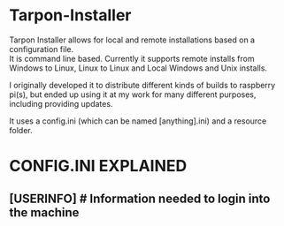 # Tarpon-Installer
Tarpon Installer allows for local and remote installations based on a configuration file.  
It is command line based. Currently it supports remote installs from Windows to Linux, 
Linux to Linux and Local Windows and Unix installs.

I originally developed it to distribute different kinds of builds to raspberry pi(s), but
ended up using it at my work for many different purposes, including providing updates.

It uses a config.ini (which can be named [anything].ini) and a resource folder.

# CONFIG.INI EXPLAINED
## [USERINFO] # Information needed to login into the machine

